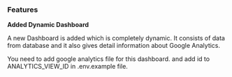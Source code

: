 ### Features

**Added  Dynamic Dashboard**

A new Dashboard is added which is completely dynamic. It consists of data from database and it also gives detail information about Google Analytics.

You need to add google analytics file for this dashboard. and add id to ANALYTICS\_VIEW\_ID in .env.example file.



